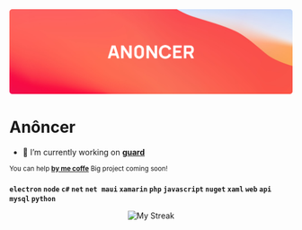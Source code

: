 <img src="./git-bg.png"/>


<h1>Anôncer</h1>

- 🔭  I’m currently working on [**guard**](https://github.com/AN0NCER/guard)

<sup>You can help [**by me coffe**](https://ko-fi.com/anoncer) </sup><sup>Big project coming soon!</sup>

**`electron` `node` `c#` `net` `net maui` `xamarin` `php` `javascript` `nuget` `xaml` `web` `api` `mysql` `python`**

<p align="center">
<picture>
  <source media="(prefers-color-scheme: dark)" srcset="http://github-readme-streak-stats.herokuapp.com?user=AN0NCER&theme=dark&hide_border=true&background=DD272700">
  <img alt="My Streak" src="http://github-readme-streak-stats.herokuapp.com?user=AN0NCER&hide_border=true">
</picture>
</p>

